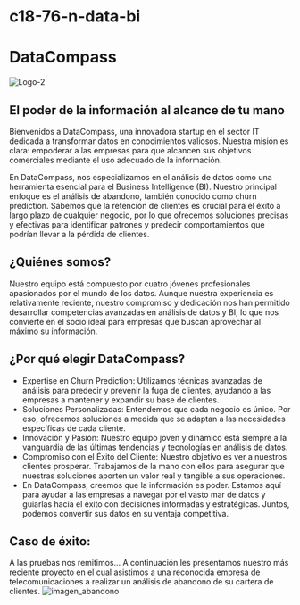 # c18-76-n-data-bi
# DataCompass

![Logo-2](https://github.com/No-Country/c18-76-n-data-bi/assets/144849565/3af24dfb-32e7-4a00-8909-963667ec9821)

## El poder de la información al alcance de tu mano

Bienvenidos a DataCompass, una innovadora startup en el sector IT dedicada a transformar datos en conocimientos valiosos. Nuestra misión es clara: empoderar a las empresas para que alcancen sus objetivos comerciales mediante el uso adecuado de la información.

En DataCompass, nos especializamos en el análisis de datos como una herramienta esencial para el Business Intelligence (BI). Nuestro principal enfoque es el análisis de abandono, también conocido como churn prediction. Sabemos que la retención de clientes es crucial para el éxito a largo plazo de cualquier negocio, por lo que ofrecemos soluciones precisas y efectivas para identificar patrones y predecir comportamientos que podrían llevar a la pérdida de clientes.

## ¿Quiénes somos?
Nuestro equipo está compuesto por cuatro jóvenes profesionales apasionados por el mundo de los datos. Aunque nuestra experiencia es relativamente reciente, nuestro compromiso y dedicación nos han permitido desarrollar competencias avanzadas en análisis de datos y BI, lo que nos convierte en el socio ideal para empresas que buscan aprovechar al máximo su información.


## ¿Por qué elegir DataCompass?

- Expertise en Churn Prediction: Utilizamos técnicas avanzadas de análisis para predecir y prevenir la fuga de clientes, ayudando a las empresas a mantener y expandir su base de clientes.
- Soluciones Personalizadas: Entendemos que cada negocio es único. Por eso, ofrecemos soluciones a medida que se adaptan a las necesidades específicas de cada cliente.
- Innovación y Pasión: Nuestro equipo joven y dinámico está siempre a la vanguardia de las últimas tendencias y tecnologías en análisis de datos.
- Compromiso con el Éxito del Cliente: Nuestro objetivo es ver a nuestros clientes prosperar. Trabajamos de la mano con ellos para asegurar que nuestras soluciones aporten   un valor real y tangible a sus operaciones.
- En DataCompass, creemos que la información es poder. Estamos aquí para ayudar a las empresas a navegar por el vasto mar de datos y guiarlas hacia el éxito con decisiones informadas y estratégicas. Juntos, podemos convertir sus datos en su ventaja competitiva.

## Caso de éxito:
A las pruebas nos remitimos...
A continuación les presentamos nuestro más reciente proyecto en el cual asistimos a una reconocida empresa de telecomunicaciones a realizar un análisis de abandono de su cartera de clientes.
![imagen_abandono](https://github.com/No-Country/c18-76-n-data-bi/assets/144849565/da114f29-db93-4043-a06d-9f6d873073d8)





